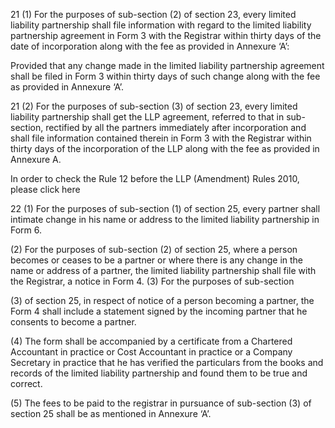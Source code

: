 21 (1) For the purposes of sub-section (2) of section 23, every limited liability partnership shall file information with regard to the limited liability partnership agreement in Form 3 with the Registrar within thirty days of the date of incorporation along with the fee as provided in Annexure ‘A’:

Provided that any change made in the limited liability partnership agreement shall be filed in Form 3 within thirty days of such change along with the fee as provided in Annexure ‘A’.

21 (2) For the purposes of sub-section (3) of section 23, every limited liability partnership shall get the LLP agreement, referred to that in sub-section, rectified by all the partners immediately after incorporation and shall file information contained therein in Form 3 with the Registrar within thirty days of the incorporation of the LLP along with the fee as provided in Annexure A.

In order to check the Rule 12 before the LLP (Amendment) Rules 2010, please click here

22 (1)	For the purposes of sub-section (1) of section 25, every partner shall intimate change in his name or address to the limited liability partnership in Form 6.

(2)	For the purposes of sub-section (2) of section 25, where a person becomes or ceases to be a partner or where there is any change in the name or address of a partner, the limited liability partnership shall file with the Registrar, a notice in Form 4. (3)	For the purposes of sub-section

(3) of section 25, in respect of notice of a person becoming a partner, the Form 4 shall include a statement signed by the incoming partner that he consents to become a partner.

(4)	The form shall be accompanied by a certificate from a Chartered Accountant in practice or Cost Accountant in practice or a Company Secretary in practice that he has verified the particulars from the books and records of the limited liability partnership and found them to be true and correct.

(5)	The fees to be paid to the registrar in pursuance of sub-section (3) of section 25 shall be as mentioned in Annexure ‘A’.
